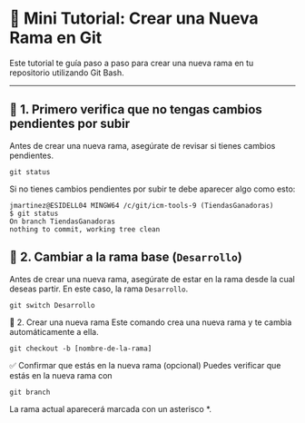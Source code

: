 # 🌿 Mini Tutorial: Crear una Nueva Rama en Git

Este tutorial te guía paso a paso para crear una nueva rama en tu repositorio utilizando Git Bash.

---

## 🔄 1. Primero verifica que no tengas cambios pendientes por subir

Antes de crear una nueva rama, asegúrate de revisar si tienes cambios pendientes.

```git
git status
```

Si no tienes cambios pendientes por subir te debe aparecer algo como esto:
```git
jmartinez@ESIDELL04 MINGW64 /c/git/icm-tools-9 (TiendasGanadoras)
$ git status
On branch TiendasGanadoras
nothing to commit, working tree clean
```

## 🔄 2. Cambiar a la rama base (`Desarrollo`)

Antes de crear una nueva rama, asegúrate de estar en la rama desde la cual deseas partir. En este caso, la rama `Desarrollo`.

```git
git switch Desarrollo
```

🌱 2. Crear una nueva rama
Este comando crea una nueva rama y te cambia automáticamente a ella.

```git
git checkout -b [nombre-de-la-rama]
```

✅ Confirmar que estás en la nueva rama (opcional)
Puedes verificar que estás en la nueva rama con

```git
git branch
```

La rama actual aparecerá marcada con un asterisco *.

